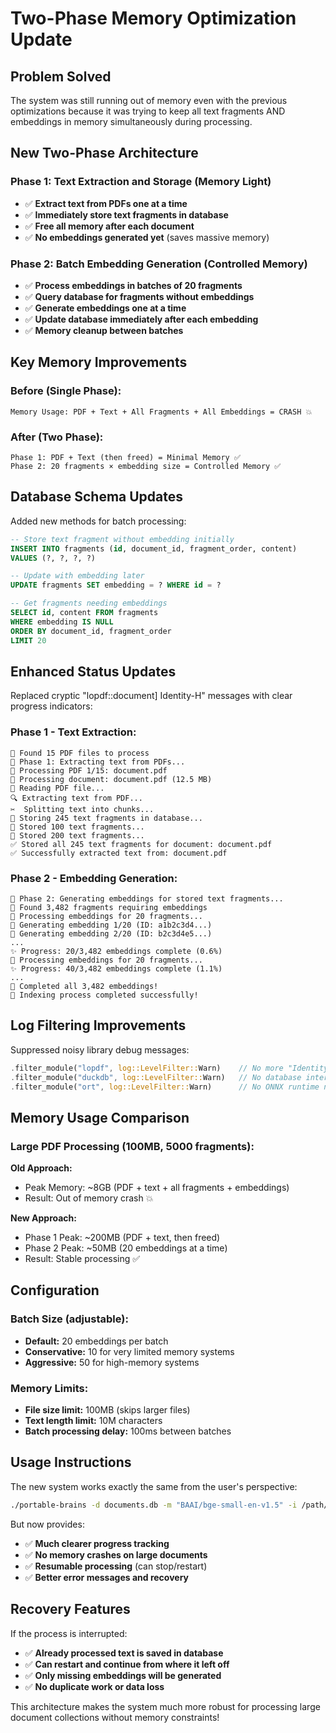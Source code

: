 # Two-Phase Memory Optimization Update

## Problem Solved
The system was still running out of memory even with the previous optimizations because it was trying to keep all text fragments AND embeddings in memory simultaneously during processing.

## New Two-Phase Architecture

### Phase 1: Text Extraction and Storage (Memory Light)
- ✅ **Extract text from PDFs one at a time**
- ✅ **Immediately store text fragments in database** 
- ✅ **Free all memory after each document**
- ✅ **No embeddings generated yet** (saves massive memory)

### Phase 2: Batch Embedding Generation (Controlled Memory)
- ✅ **Process embeddings in batches of 20 fragments**
- ✅ **Query database for fragments without embeddings**
- ✅ **Generate embeddings one at a time**
- ✅ **Update database immediately after each embedding**
- ✅ **Memory cleanup between batches**

## Key Memory Improvements

### Before (Single Phase):
```
Memory Usage: PDF + Text + All Fragments + All Embeddings = CRASH 💥
```

### After (Two Phase):
```
Phase 1: PDF + Text (then freed) = Minimal Memory ✅
Phase 2: 20 fragments × embedding size = Controlled Memory ✅
```

## Database Schema Updates

Added new methods for batch processing:

```sql
-- Store text fragment without embedding initially
INSERT INTO fragments (id, document_id, fragment_order, content) 
VALUES (?, ?, ?, ?)

-- Update with embedding later
UPDATE fragments SET embedding = ? WHERE id = ?

-- Get fragments needing embeddings
SELECT id, content FROM fragments 
WHERE embedding IS NULL 
ORDER BY document_id, fragment_order 
LIMIT 20
```

## Enhanced Status Updates

Replaced cryptic "lopdf::document] Identity-H" messages with clear progress indicators:

### Phase 1 - Text Extraction:
```
🎯 Found 15 PDF files to process
🚀 Phase 1: Extracting text from PDFs...
📝 Processing PDF 1/15: document.pdf
📄 Processing document: document.pdf (12.5 MB)
📖 Reading PDF file...
🔍 Extracting text from PDF...
✂️  Splitting text into chunks...
💾 Storing 245 text fragments in database...
💾 Stored 100 text fragments...
💾 Stored 200 text fragments...
✅ Stored all 245 text fragments for document: document.pdf
✅ Successfully extracted text from: document.pdf
```

### Phase 2 - Embedding Generation:
```
🚀 Phase 2: Generating embeddings for stored text fragments...
🧠 Found 3,482 fragments requiring embeddings
🧠 Processing embeddings for 20 fragments...
🔄 Generating embedding 1/20 (ID: a1b2c3d4...)
🔄 Generating embedding 2/20 (ID: b2c3d4e5...)
...
✨ Progress: 20/3,482 embeddings complete (0.6%)
🧠 Processing embeddings for 20 fragments...
✨ Progress: 40/3,482 embeddings complete (1.1%)
...
🎉 Completed all 3,482 embeddings!
🏁 Indexing process completed successfully!
```

## Log Filtering Improvements

Suppressed noisy library debug messages:
```rust
.filter_module("lopdf", log::LevelFilter::Warn)    // No more "Identity-H" spam
.filter_module("duckdb", log::LevelFilter::Warn)   // No database internals
.filter_module("ort", log::LevelFilter::Warn)      // No ONNX runtime noise
```

## Memory Usage Comparison

### Large PDF Processing (100MB, 5000 fragments):

**Old Approach:**
- Peak Memory: ~8GB (PDF + text + all fragments + embeddings)
- Result: Out of memory crash 💥

**New Approach:**
- Phase 1 Peak: ~200MB (PDF + text, then freed)
- Phase 2 Peak: ~50MB (20 embeddings at a time)  
- Result: Stable processing ✅

## Configuration

### Batch Size (adjustable):
- **Default:** 20 embeddings per batch
- **Conservative:** 10 for very limited memory systems
- **Aggressive:** 50 for high-memory systems

### Memory Limits:
- **File size limit:** 100MB (skips larger files)
- **Text length limit:** 10M characters
- **Batch processing delay:** 100ms between batches

## Usage Instructions

The new system works exactly the same from the user's perspective:

```bash
./portable-brains -d documents.db -m "BAAI/bge-small-en-v1.5" -i /path/to/pdfs -v
```

But now provides:
- ✅ **Much clearer progress tracking**
- ✅ **No memory crashes on large documents**
- ✅ **Resumable processing** (can stop/restart)
- ✅ **Better error messages and recovery**

## Recovery Features

If the process is interrupted:
- ✅ **Already processed text is saved in database**
- ✅ **Can restart and continue from where it left off**
- ✅ **Only missing embeddings will be generated**
- ✅ **No duplicate work or data loss**

This architecture makes the system much more robust for processing large document collections without memory constraints!
